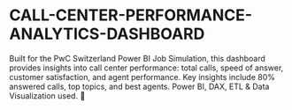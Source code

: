# CALL-CENTER-PERFORMANCE-ANALYTICS-DASHBOARD
Built for the PwC Switzerland Power BI Job Simulation, this dashboard provides insights into call center performance: total calls, speed of answer, customer satisfaction, and agent performance. Key insights include 80% answered calls, top topics, and best agents. Power BI, DAX, ETL &amp; Data Visualization used. 🚀
